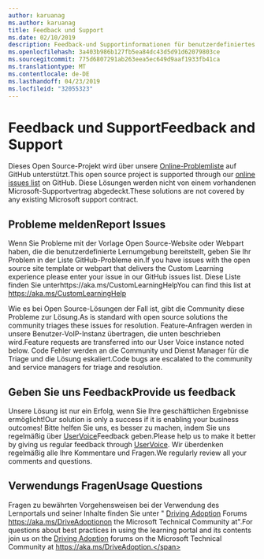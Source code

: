 ```yaml
---
author: karuanag
ms.author: karuanag
title: Feedback und Support
ms.date: 02/10/2019
description: Feedback-und Supportinformationen für benutzerdefiniertes lernen für Office 365
ms.openlocfilehash: 3a403b986b127fb5ea84dc43d5d91d62079803ce
ms.sourcegitcommit: 775d6807291ab263eea5ec649d9aaf1933fb41ca
ms.translationtype: MT
ms.contentlocale: de-DE
ms.lasthandoff: 04/23/2019
ms.locfileid: "32055323"
---
```

# <a name="feedback-and-support"></a><span data-ttu-id="2b074-103">Feedback und Support</span><span class="sxs-lookup"><span data-stu-id="2b074-103">Feedback and Support</span></span>

<span data-ttu-id="2b074-104">Dieses Open Source-Projekt wird über unsere [Online-Problemliste](https://aka.ms/CustomLearningHelp) auf GitHub unterstützt.</span><span class="sxs-lookup"><span data-stu-id="2b074-104">This open source project is supported through our [online issues list](https://aka.ms/CustomLearningHelp) on GitHub.</span></span> <span data-ttu-id="2b074-105">Diese Lösungen werden nicht von einem vorhandenen Microsoft-Supportvertrag abgedeckt.</span><span class="sxs-lookup"><span data-stu-id="2b074-105">These solutions are not covered by any existing Microsoft support contract.</span></span>  

## <a name="report-issues"></a><span data-ttu-id="2b074-106">Probleme melden</span><span class="sxs-lookup"><span data-stu-id="2b074-106">Report Issues</span></span>

<span data-ttu-id="2b074-107">Wenn Sie Probleme mit der Vorlage Open Source-Website oder Webpart haben, die die benutzerdefinierte Lernumgebung bereitstellt, geben Sie Ihr Problem in der Liste GitHub-Probleme ein.</span><span class="sxs-lookup"><span data-stu-id="2b074-107">If you have issues with the open source site template or webpart that delivers the Custom Learning experience please enter your issue in our GitHub issues list.</span></span>  <span data-ttu-id="2b074-108">Diese Liste finden Sie unterhttps://aka.ms/CustomLearningHelp</span><span class="sxs-lookup"><span data-stu-id="2b074-108">You can find this list at https://aka.ms/CustomLearningHelp</span></span>  

<span data-ttu-id="2b074-109">Wie es bei Open Source-Lösungen der Fall ist, gibt die Community diese Probleme zur Lösung.</span><span class="sxs-lookup"><span data-stu-id="2b074-109">As is standard with open source solutions the community triages these issues for resolution.</span></span>  <span data-ttu-id="2b074-110">Feature-Anfragen werden in unsere Benutzer-VoIP-Instanz übertragen, die unten beschrieben wird.</span><span class="sxs-lookup"><span data-stu-id="2b074-110">Feature requests are transferred into our User Voice instance noted below.</span></span>  <span data-ttu-id="2b074-111">Code Fehler werden an die Community und Dienst Manager für die Triage und die Lösung eskaliert.</span><span class="sxs-lookup"><span data-stu-id="2b074-111">Code bugs are escalated to the community and service managers for triage and resolution.</span></span>  

## <a name="provide-us-feedback"></a><span data-ttu-id="2b074-112">Geben Sie uns Feedback</span><span class="sxs-lookup"><span data-stu-id="2b074-112">Provide us feedback</span></span>

<span data-ttu-id="2b074-113">Unsere Lösung ist nur ein Erfolg, wenn Sie Ihre geschäftlichen Ergebnisse ermöglicht!</span><span class="sxs-lookup"><span data-stu-id="2b074-113">Our solution is only a success if it is enabling your business outcomes!</span></span>  <span data-ttu-id="2b074-114">Bitte helfen Sie uns, es besser zu machen, indem Sie uns regelmäßig über [UserVoice](https://microsoftteams.uservoice.com/forums/913429-learning-solutions)Feedback geben.</span><span class="sxs-lookup"><span data-stu-id="2b074-114">Please help us to make it better by giving us regular feedback through  [UserVoice](https://microsoftteams.uservoice.com/forums/913429-learning-solutions).</span></span>  <span data-ttu-id="2b074-115">Wir überdenken regelmäßig alle Ihre Kommentare und Fragen.</span><span class="sxs-lookup"><span data-stu-id="2b074-115">We regularly review all your comments and questions.</span></span>

## <a name="usage-questions"></a><span data-ttu-id="2b074-116">Verwendungs Fragen</span><span class="sxs-lookup"><span data-stu-id="2b074-116">Usage Questions</span></span>

<span data-ttu-id="2b074-117">Fragen zu bewährten Vorgehensweisen bei der Verwendung des Lernportals und seiner Inhalte finden Sie unter " [Driving Adoption](https://aka.ms/DriveAdoption) Forums https://aka.ms/DriveAdoptionon the Microsoft Technical Community at".</span><span class="sxs-lookup"><span data-stu-id="2b074-117">For questions about best practices in using the learning portal and its contents join us on the [Driving Adoption](https://aka.ms/DriveAdoption) forums on the Microsoft Technical Community at https://aka.ms/DriveAdoption.</span></span> 

